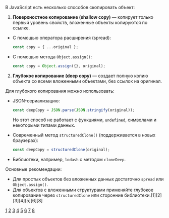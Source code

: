 В JavaScript есть несколько способов скопировать объект:

1. **Поверхностное копирование (shallow copy)** — копирует только первый уровень свойств, вложенные объекты копируются по ссылке.

- С помощью оператора расширения (spread):
  ```js
  const copy = { ...original };
  ```
- С помощью метода `Object.assign()`:
  ```js
  const copy = Object.assign({}, original);
  ```

2. **Глубокое копирование (deep copy)** — создает полную копию объекта со всеми вложенными объектами, без ссылок на оригинал.

Для глубокого копирования можно использовать:

- JSON-сериализацию:

  ```js
  const deepCopy = JSON.parse(JSON.stringify(original));
  ```

  Но этот способ не работает с функциями, `undefined`, символами и некоторыми типами данных.

- Современный метод `structuredClone()` (поддерживается в новых браузерах):

  ```js
  const deepCopy = structuredClone(original);
  ```

- Библиотеки, например, `lodash` с методом `cloneDeep`.

Основные рекомендации:

- Для простых объектов без вложенных данных достаточно `spread` или `Object.assign()`.
- Для объектов с вложенными структурами применяйте глубокое копирование через `structuredClone` или сторонние библиотеки.[1][2][3][4][5][6][8]

[1](https://learn.javascript.ru/object-copy)
[2](https://doka.guide/js/shallow-or-deep-clone/)
[3](https://habr.com/ru/companies/usetech/articles/729434/)
[4](https://developer.mozilla.org/ru/docs/Web/JavaScript/Reference/Global_Objects/Object/assign)
[5](https://fruntend.com/posts/kak-klonirovat-obekty-v-javascript)
[6](https://ru.hexlet.io/qna/javascript/questions/kak-skopirovat-ob-ekt-v-js)
[7](https://www.youtube.com/watch?v=hBlwc2zngRY)
[8](https://zencod.ru/articles/js-structured-clone/)
